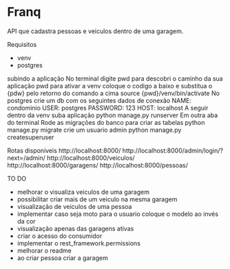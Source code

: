 # Franq

API que cadastra pessoas e veiculos dentro de uma garagem.


Requisitos 
- venv
- postgres


subindo a aplicação 
No terminal digite pwd para descobri o caminho da sua aplicação
pwd
para ativar a venv coloque o codigo a baixo e substitua o {pdw} pelo retorno do comando a cima
source {pwd}/venv/bin/activate
No postgres crie um db com os seguintes dados de conexão
        NAME: condominio
        USER: postgres
        PASSWORD: 123
        HOST: localhost
A seguir dentro da venv suba aplicação
python manage.py runserver
Em outra aba do terminal
Rode as migrações do banco para criar as tabelas 
python manage.py migrate
crie um usuario admin
python manage.py createsuperuser


Rotas disponiveis 
http://localhost:8000/
http://localhost:8000/admin/login/?next=/admin/
http://localhost:8000/veiculos/
http://localhost:8000/garagens/
http://localhost:8000/pessoas/


TO DO 
- melhorar o visualiza veiculos de uma garagem 
- possibilitar criar mais de um veiculo na mesma garagem 
- visualização de veiculos de uma pessoa 
- implementar caso seja moto para o usuario coloque o modelo ao invés da cor
- visualização apenas das garagens ativas
- criar o acesso do consumidor
- implementar o rest_framework.permissions
- melhorar o readme 
- ao criar pessoa criar a garagem
